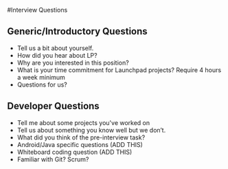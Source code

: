#Interview Questions

## Generic/Introductory Questions
* Tell us a bit about yourself.
* How did you hear about LP?
* Why are you interested in this position?
* What is your time commitment for Launchpad projects? Require 4 hours a week minimum
* Questions for us?

## Developer Questions
* Tell me about some projects you've worked on
* Tell us about something you know well but we don’t.
* What did you think of the pre-interview task?
* Android/Java specific questions (ADD THIS)
* Whiteboard coding question (ADD THIS)
* Familiar with Git? Scrum?
